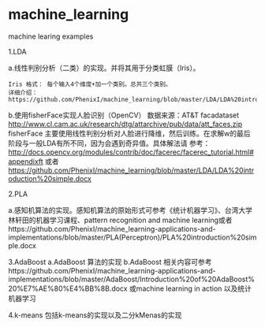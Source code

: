 machine_learning
================

machine learing examples

1.LDA 

   a.线性判别分析（二类）的实现。并将其用于分类虹膜（Iris）。

    Iris 格式： 每个输入4个维度+加一个类别。总共三个类别。
    详细介绍：https://github.com/PhenixI/machine_learning/blob/master/LDA/LDA%20introduction%20simple.docx

   b.使用fisherFace实现人脸识别（OpenCV）
     数据来源：AT&T facadataset  http://www.cl.cam.ac.uk/research/dtg/attarchive/pub/data/att_faces.zip
   fisherFace 主要使用线性判别分析对人脸进行降维，然后训练。在求解w的最后阶段与一般LDA有所不同，因为会遇到奇异值。具体解法请    参考：http://docs.opencv.org/modules/contrib/doc/facerec/facerec_tutorial.html#appendixft 或者
   https://github.com/PhenixI/machine_learning/blob/master/LDA/LDA%20introduction%20simple.docx

2.PLA
   
   a.感知机算法的实现。感知机算法的原始形式可参考《统计机器学习》、台湾大学 林轩田的机器学习课程、pattern recognition and machine learning或者https://github.com/PhenixI/machine_learning-applications-and-implementations/blob/master/PLA(Perceptron)/PLA%20introduction%20simple.docx

3.AdaBoost
   a.AdaBoost 算法的实现
   b.AdaBoost 相关内容可参考https://github.com/PhenixI/machine_learning-applications-and-implementations/blob/master/AdaBoost/Introduction%20of%20AdaBoost%20%E7%AE%80%E4%BB%8B.docx 或machine learning in action 以及统计机器学习
   
4.k-means
   包括k-means的实现以及二分kMenas的实现
